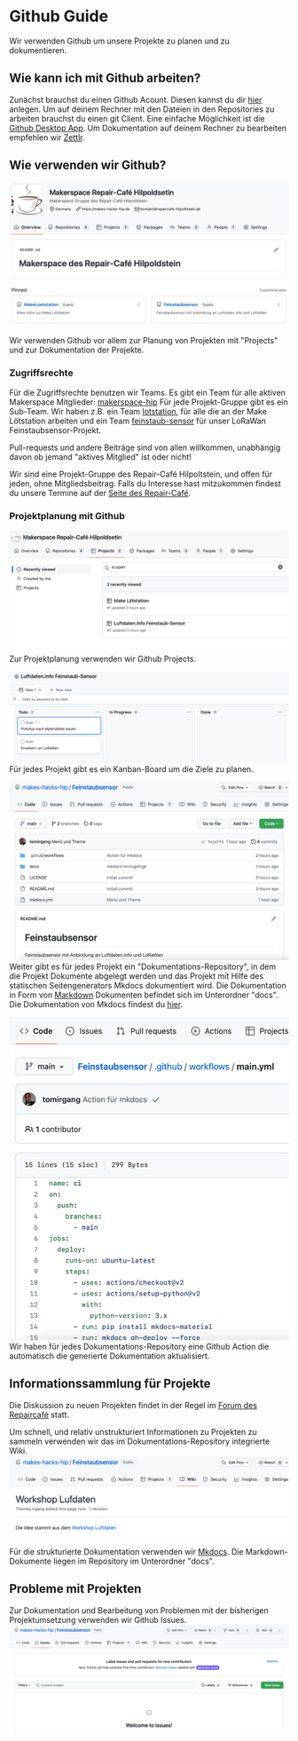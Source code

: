 # Github Guide

Wir verwenden Github um unsere Projekte zu planen und zu dokumentieren.

## Wie kann ich mit Github arbeiten?

Zunächst brauchst du einen Github Acount. Diesen kannst du dir [hier](https://gothub.com) anlegen.
Um auf deinem Rechner mit den Dateien in den Repositories zu arbeiten brauchst du einen git Client. Eine einfache Möglichkeit ist die [Github Desktop App](https://desktop.github.com).
Um Dokumentation auf deinem Rechner zu bearbeiten empfehlen wir [Zettlr](https://www.zettlr.com).

## Wie verwenden wir Github?

![github.png](github.png)

Wir verwenden Github vor allem zur Planung von Projekten mit "Projects" und zur Dokumentation der Projekte.

### Zugriffsrechte

Für die Zugriffsrechte benutzen wir Teams.
Es gibt ein Team für alle aktiven Makerspace Mitglieder: [makerspace-hip](https://github.com/orgs/makes-hacks-hip/teams/makerspace-hip)
Für jede Projekt-Gruppe gibt es ein Sub-Team. Wir haben z.B. ein Team [lotstation](https://github.com/orgs/makes-hacks-hip/teams/lotstation), für alle die an der Make Lötstation arbeiten und ein Team [feinstaub-sensor](https://github.com/orgs/makes-hacks-hip/teams/feinstaub-sensor) für unser LoRaWan Feinstaubsensor-Projekt.

Pull-requests und andere Beiträge sind von allen willkommen, unabhängig davon ob jemand "aktives Mitglied" ist oder nicht!

Wir sind eine Projekt-Gruppe des Repair-Café Hilpoltstein, und offen für jeden, ohne Mitgliedsbeitrag. Falls du Interesse hast mitzukommen findest du unsere Termine auf der [Seite des Repair-Café](https://www.repaircafe-hilpoltstein.de). 

### Projektplanung mit Github

![projects.png](projects.png)
Zur Projektplanung verwenden wir Github Projects.

![Kanban-Board.png](Kanban-Board.png)
Für jedes Projekt gibt es ein Kanban-Board um die Ziele zu planen.

![Doku-Repo.png](Doku-Repo.png) 
Weiter gibt es für jedes Projekt ein "Dokumentations-Repository", in dem die Projekt Dokumente abgelegt werden und das Projekt mit Hilfe des statischen Seitengenerators Mkdocs dokumentiert wird.
Die Dokumentation in Form von [Markdown](https://www.markdownguide.org/basic-syntax/) Dokumenten befindet sich im Unterordner "docs".
Die Dokumentation von Mkdocs findest du [hier](https://www.mkdocs.org/user-guide/writing-your-docs/). 

![Action.png](Action.png) 
Wir haben für jedes Dokumentations-Repository eine Github Action die automatisch die generierte Dokumentation aktualisiert.

## Informationssammlung für Projekte

Die Diskussion zu neuen Projekten findet in der Regel im [Forum des Repaircafé](https://forum.makes-hacks-hip.de) statt.

Um schnell, und relativ unstrukturiert Informationen zu Projekten zu sammeln verwenden wir das im Dokumentations-Repository integrierte Wiki.
![wiki.png](wiki.png) 

Für die strukturierte Dokumentation verwenden wir [Mkdocs](https://www.mkdocs.org). Die Markdown-Dokumente liegen im Repository im Unterordner "docs".

## Probleme mit Projekten
Zur Dokumentation und Bearbeitung von Problemen mit der bisherigen Projektumsetzung verwenden wir Github Issues.
![issues.png](issues.png) 
